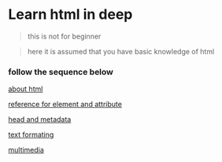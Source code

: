 # Learn html in deep

>this is not for beginner 

>here it is assumed that you have basic knowledge of html
### **follow the sequence below**

[about html](./learn_html/about_html.md)

[reference for element and attribute](./learn_html/html_reference.md)

[head and metadata](./learn_html/head_metadata.md)

[text formating](./learn_html/text_formating.md)

[multimedia](./learn_html/multimedia.md)